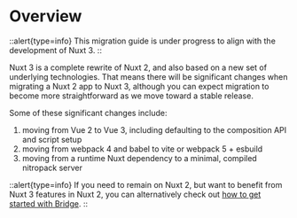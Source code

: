 # Overview

<!-- ::alert{type=info}
Nuxt 3 is now in release candidate stage. The main goal of the release candidate stage is to **increase the adoption rate of Nuxt 3** and **increase stability**. However, it is still in continued development. Read more about [Nuxt 3 release candidate status](https://github.com/nuxt/framework/discussions/3447).
:: -->

::alert{type=info}
This migration guide is under progress to align with the development of Nuxt 3.
::


Nuxt 3 is a complete rewrite of Nuxt 2, and also based on a new set of underlying technologies. That means there will be significant changes when migrating a Nuxt 2 app to Nuxt 3, although you can expect migration to become more straightforward as we move toward a stable release.

Some of these significant changes include:

1. moving from Vue 2 to Vue 3, including defaulting to the composition API and script setup
1. moving from webpack 4 and babel to vite or webpack 5 + esbuild
1. moving from a runtime Nuxt dependency to a minimal, compiled nitropack server

::alert{type=info}
If you need to remain on Nuxt 2, but want to benefit from Nuxt 3 features in Nuxt 2, you can alternatively check out [how to get started with Bridge](/getting-started/bridge).
::
